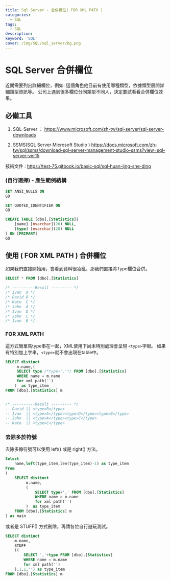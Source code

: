 ```yaml
---
title: Sql Server - 合併欄位( FOR XML PATH )
categories:
  - SQL
tags: 
  - SQL
description:
keyword: 'SQL'
cover: /img/SQL/sql_server/bg.png
---
```


# SQL Server 合併欄位
近期需要列出詳細欄位，例如: 這個角色他目前有使用哪種類型，依據類型展開詳細類型資訊等。
公司上遇到很多欄位分同類型不同人，決定要試看看合併欄位效果。

## 必備工具
1. SQL-Server ：
https://www.microsoft.com/zh-tw/sql-server/sql-server-downloads

2. SSMS(SQL Server Microsoft Studio )
https://docs.microsoft.com/zh-tw/sql/ssms/download-sql-server-management-studio-ssms?view=sql-server-ver15

技術文件 : https://test-75.gitbook.io/basic-sql/sql-huan-jing-she-ding

### (自行選擇) - 產生範例結構
```SQL
SET ANSI_NULLS ON
GO

SET QUOTED_IDENTIFIER ON
GO

CREATE TABLE [dbo].[Statistics](
	[name] [nvarchar](20) NULL,
	[type] [nvarchar](20) NULL
) ON [PRIMARY]
GO
```

##  使用 ( FOR XML PATH ) 合併欄位
如果我們直接開始用，會看到資料很凌亂，那我們直接將Type欄位合併。
```SQL
SELECT * FROM [dbo].[Statistics]

/* ----------Result --------- */
/* Ivan	 A */
/* David B */
/* Kate	 C */
/* John	 A */
/* Ivan	 D */
/* John	 C */
/* Ivan	 B */
```

### FOR XML PATH 
這方式簡單馬type串在一起，XML使用下尚未特別處理會呈現 ```<type>```字眼。
如果有特別加上字串，```<type>```就不會出現在table中。
```SQL
SELECT distinct 
	 m.name,(
	 SELECT type /*type+','*/ FROM [dbo].[Statistics]
	 WHERE name = m.name
	 for xml path('')
	)  as type_item
FROM [dbo].[Statistics] m


/* ----------Result --------- */
-- David || <type>B</type>
-- Ivan	 || <type>A</type><type>D</type><type>B</type>
-- John  || <type>A</type><type>C</type>
-- Kate	 || <type>C</type>
```

### 去除多於符號
去除多餘符號可以使用 left() 或是 right() 方法。

```SQL
Select 
	name,left(type_item,len(type_item)-1) as type_item
From
(
	SELECT distinct 
		 m.name,
		 (
			 SELECT type+',' FROM [dbo].[Statistics]
			 WHERE name = m.name
			 for xml path('')
		 )  as type_item
	FROM [dbo].[Statistics] m
) as main

```

或者是 STUFF() 方式刪除，再請各位自行遊玩測試。

```SQL
SELECT distinct 
    m.name,
    STUFF
    ((
        SELECT ','+type FROM [dbo].[Statistics]
        WHERE name = m.name
        for xml path('')
    ),1,1,'') as type_item 
FROM [dbo].[Statistics] m

```
